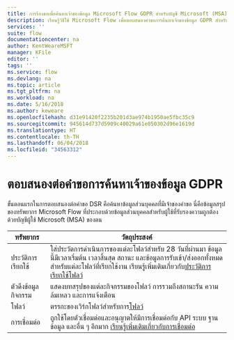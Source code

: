 ```yaml
---
title: การร้องขอเพื่อค้นหาเจ้าของข้อมูล Microsoft Flow GDPR สำหรับบัญชี Microsoft (MSA) | Microsoft Docs
description: เรียนรู้วิธีใช้ Microsoft Flow เพื่อตอบสนองคำขอการค้นหาเจ้าของข้อมูล GDPR สำหรับบัญชี Microsoft
services: ''
suite: flow
documentationcenter: na
author: KentWeareMSFT
manager: KFile
editor: ''
tags: ''
ms.service: flow
ms.devlang: na
ms.topic: article
ms.tgt_pltfrm: na
ms.workload: na
ms.date: 5/16/2018
ms.author: keweare
ms.openlocfilehash: d31e91420f2235b201d3ae974b1950ae5fbc35c9
ms.sourcegitcommit: 945614d737d5909c40029a61e050302d96e1619d
ms.translationtype: HT
ms.contentlocale: th-TH
ms.lasthandoff: 06/04/2018
ms.locfileid: "34563312"
---
```

# <a name="respond-to-gdpr-data-subject-discovery-requests"></a>ตอบสนองต่อคำขอการค้นหาเจ้าของข้อมูล GDPR 

ขั้นตอนแรกในการตอบสนองต่อคำขอ DSR คือค้นหาข้อมูลส่วนบุคคลที่มีเจ้าของคำขอ
นี่คือข้อมูลสรุปของทรัพยากร Microsoft Flow ที่ประกอบด้วยข้อมูลส่วนบุคคลสำหรับผู้ใช้ที่รับรองความถูกต้องด้วยบัญชีผู้ใช้ Microsoft (MSA) ของตน

|ทรัพยากร|วัตถุประสงค์|
|-----|-----|
|ประวัติการเรียกใช้|ใส่ประวัตการดำเนินการของแต่ละโฟลว์สำหรับ 28 วันที่ผ่านมา ข้อมูลนี้มีเวลาเริ่มต้น เวลาสิ้นสุด สถานะ และข้อมูลการรับเข้า/ส่งออกทั้งหมดสำหรับแต่ละโฟลว์ที่เรียกใช้งาน เรียนรู้เพิ่มเติมเกี่ยวกับ[ประวัติการเรียกใช้โฟลว์](https://flow.microsoft.com/blog/download-history-recurrence/)|
|ตัวดึงข้อมูลกิจกรรม| แสดงบทสรุปของแต่ละกิจกรรมของโฟลว์ การรวมถึงสถานะรัน ความล้มเหลว และการแจ้งเตือน|
|โฟลว์|ตรรกะของเวิร์กโฟลว์สำหรับการ[โฟลว์](https://docs.microsoft.com/flow/get-started-logic-flow)|
|การเชื่อมต่อ|ถูกใช้โดยตัวเชื่อมต่อและอนุญาตให้มีการเชื่อมต่อกับ API ระบบ ฐานข้อมูล และอื่น ๆ อีกมาก [เรียนรู้เพิ่มเติมเกี่ยวกับการเชื่อมต่อ](add-manage-connections.md)|

